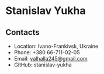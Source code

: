 # Stanislav Yukha

## Contacts

- Location: Ivano-Frankivsk, Ukraine
- Phone: +380 66-711-02-05
- Email: valhalla245@gmail.com
- GitHub: stanislav-yukha
